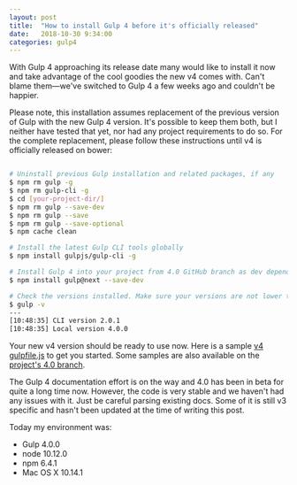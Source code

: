 ```yaml
---
layout: post
title:  "How to install Gulp 4 before it's officially released"
date:   2018-10-30 9:34:00
categories: gulp4
---
```


With Gulp 4 approaching its release date many would like to install it now
and take advantage of the cool goodies the new v4 comes with.
Can't blame them&mdash;we've switched to Gulp 4 a few weeks ago and couldn't be happier.

<!--more-->

Please note, this installation assumes replacement of the previous version of Gulp
with the new Gulp 4 version. It's possible to keep them both, but I neither have
tested that yet, nor had any project requirements to do so.
For the complete replacement, please follow these instructions until v4 is
officially released on bower:


```sh

# Uninstall previous Gulp installation and related packages, if any
$ npm rm gulp -g
$ npm rm gulp-cli -g
$ cd [your-project-dir/]
$ npm rm gulp --save-dev
$ npm rm gulp --save
$ npm rm gulp --save-optional
$ npm cache clean

# Install the latest Gulp CLI tools globally
$ npm install gulpjs/gulp-cli -g

# Install Gulp 4 into your project from 4.0 GitHub branch as dev dependency
$ npm install gulp@next --save-dev

# Check the versions installed. Make sure your versions are not lower than shown.
$ gulp -v
---
[10:48:35] CLI version 2.0.1
[10:48:35] Local version 4.0.0
```

Your new v4 version should be ready to use now. Here is a sample
[v4 gulpfile.js](https://gist.github.com/demisx/beef93591edc1521330a) to get you started.
Some samples are also available on the [project's 4.0 branch](https://github.com/gulpjs/gulp/tree/4.0).

The Gulp 4 documentation effort is on the way and 4.0 has been in beta for quite a long time now.
However, the code is very stable and we haven't had any issues with it.
Just be careful parsing existing docs. Some of it is still v3 specific and hasn't been updated
at the time of writing this post.

Today my environment was:

- Gulp 4.0.0
- node 10.12.0
- npm 6.4.1
- Mac OS X 10.14.1
